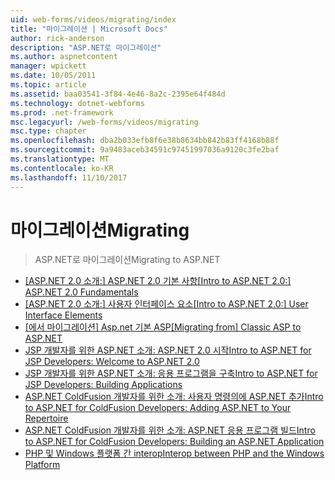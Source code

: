 ```yaml
---
uid: web-forms/videos/migrating/index
title: "마이그레이션 | Microsoft Docs"
author: rick-anderson
description: "ASP.NET로 마이그레이션"
ms.author: aspnetcontent
manager: wpickett
ms.date: 10/05/2011
ms.topic: article
ms.assetid: baa03541-3f84-4e46-8a2c-2395e64f484d
ms.technology: dotnet-webforms
ms.prod: .net-framework
msc.legacyurl: /web-forms/videos/migrating
msc.type: chapter
ms.openlocfilehash: dba2b033efb8f6e38b8634bb842b83ff4168b88f
ms.sourcegitcommit: 9a9483aceb34591c97451997036a9120c3fe2baf
ms.translationtype: MT
ms.contentlocale: ko-KR
ms.lasthandoff: 11/10/2017
---
```

<a name="migrating"></a><span data-ttu-id="1364e-103">마이그레이션</span><span class="sxs-lookup"><span data-stu-id="1364e-103">Migrating</span></span>
====================
> <span data-ttu-id="1364e-104">ASP.NET로 마이그레이션</span><span class="sxs-lookup"><span data-stu-id="1364e-104">Migrating to ASP.NET</span></span>


- <span data-ttu-id="1364e-105">[[ASP.NET 2.0 소개:] ASP.NET 2.0 기본 사항](intro-to-aspnet-20-aspnet-20-fundamentals.md)</span><span class="sxs-lookup"><span data-stu-id="1364e-105">[[Intro to ASP.NET 2.0:] ASP.NET 2.0 Fundamentals](intro-to-aspnet-20-aspnet-20-fundamentals.md)</span></span>
- <span data-ttu-id="1364e-106">[[ASP.NET 2.0 소개:] 사용자 인터페이스 요소](intro-to-aspnet-20-user-interface-elements.md)</span><span class="sxs-lookup"><span data-stu-id="1364e-106">[[Intro to ASP.NET 2.0:] User Interface Elements](intro-to-aspnet-20-user-interface-elements.md)</span></span>
- <span data-ttu-id="1364e-107">[[에서 마이그레이션] Asp.net 기본 ASP](migrating-from-classic-asp-to-aspnet.md)</span><span class="sxs-lookup"><span data-stu-id="1364e-107">[[Migrating from] Classic ASP to ASP.NET](migrating-from-classic-asp-to-aspnet.md)</span></span>
- [<span data-ttu-id="1364e-108">JSP 개발자를 위한 ASP.NET 소개: ASP.NET 2.0 시작</span><span class="sxs-lookup"><span data-stu-id="1364e-108">Intro to ASP.NET for JSP Developers: Welcome to ASP.NET 2.0</span></span>](intro-to-aspnet-for-jsp-developers-welcome-to-aspnet-20.md)
- [<span data-ttu-id="1364e-109">JSP 개발자를 위한 ASP.NET 소개: 응용 프로그램을 구축</span><span class="sxs-lookup"><span data-stu-id="1364e-109">Intro to ASP.NET for JSP Developers: Building Applications</span></span>](intro-to-aspnet-for-jsp-developers-building-applications.md)
- [<span data-ttu-id="1364e-110">ASP.NET ColdFusion 개발자를 위한 소개: 사용자 명령의에 ASP.NET 추가</span><span class="sxs-lookup"><span data-stu-id="1364e-110">Intro to ASP.NET for ColdFusion Developers: Adding ASP.NET to Your Repertoire</span></span>](intro-to-aspnet-for-coldfusion-developers-adding-aspnet-to-your-repertoire.md)
- [<span data-ttu-id="1364e-111">ASP.NET ColdFusion 개발자를 위한 소개: ASP.NET 응용 프로그램 빌드</span><span class="sxs-lookup"><span data-stu-id="1364e-111">Intro to ASP.NET for ColdFusion Developers: Building an ASP.NET Application</span></span>](introduction-to-aspnet-for-coldfusion-developers-building-an-aspnet-application.md)
- [<span data-ttu-id="1364e-112">PHP 및 Windows 플랫폼 간 interop</span><span class="sxs-lookup"><span data-stu-id="1364e-112">Interop between PHP and the Windows Platform</span></span>](interop-between-php-and-the-windows-platform.md)
